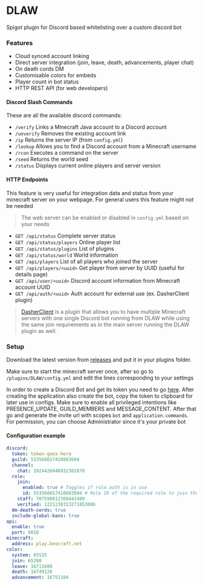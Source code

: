 # DLAW

Spigot plugin for Discord based whitelisting over a custom discord bot

### Features

- Cloud synced account linking
- Direct server integration (join, leave, death, advancements, player chat)
- On death cords DM
- Customisable colors for embeds
- Player count in bot status
- HTTP REST API (for web developers)

#### Discord Slash Commands

These are all the available discord commands:

- `/verify` Links a Minecraft Java account to a Discord account
- `/unverify` Removes the existing account link
- `/ip` Returns the server IP (from `config.yml`)
- `/lookup` Allows you to find a Discord account from a Minecraft username
- `/rcon` Executes a command on the server
- `/seed` Returns the world seed
- `/status` Displays current online players and server version

#### HTTP Endpoints

This feature is very useful for integration data and status from your minecraft server on your webpage. For general
users this feature might not be needed

> The web server can be enabled or disabled in `config.yml` based on your needs

- `GET /api/status` Complete server status
- `GET /api/status/players` Online player list
- `GET /api/status/plugins` List of plugins
- `GET /api/status/world` World information
- `GET /api/players` List of all players who joined the server
- `GET /api/players/<uuid>` Get player from server by UUID (useful for details page)
- `GET /api/user/<uuid>` Discord account information from Minecraft account UUID
- `GET /api/auth/<uuid>` Auth account for external use (ex. DasherClient plugin)

> [DasherClient](https://github.com/Pequla/DasherClient) is a plugin that allows you to have multiple Minecraft servers with one single Discord bot running from DLAW while using the same join requirements as in the main server running the DLAW plugin as well.

### Setup

Download the latest version from [releases](https://github.com/Pequla/DLAW/releases/latest) and put it in your plugins
folder.

Make sure to start the minecraft server once, after so go to `/plugins/DLAW/config.yml` and edit the lines corresponding
to your settings

In order to create a Discord Bot and get its token you need to go [here](https://discord.com/developers/applications).
After creating the application also create the bot, copy the token to clipboard for later use in configs. Make sure to
enable all privileged intentions like PRESENCE_UPDATE, GUILD_MEMBERS and MESSAGE_CONTENT. After that go and generate the
invite url with scopes `bot` and `application.commands`. For permission, you can choose Administrator since it's your
private bot

#### Configuration example

```yaml
discord:
  token: token-goes-here
  guild: 553568657410883604
  channel:
    chat: 1024426048932302878
  role:
    join:
      enabled: true # Toggles if role auth is in use
      id: 553568657410883604 # Role ID of the required role to join the server
    staff: 707598912768442489
    verified: 1221230313271853086
  dm-death-cords: true
  include-global-bans: true
api:
  enable: true
  port: 8010
minecraft:
  address: play.beocraft.net
color:
  system: 65535
  join: 65280
  leave: 16711680
  death: 16749128
  advancement: 16751104
```